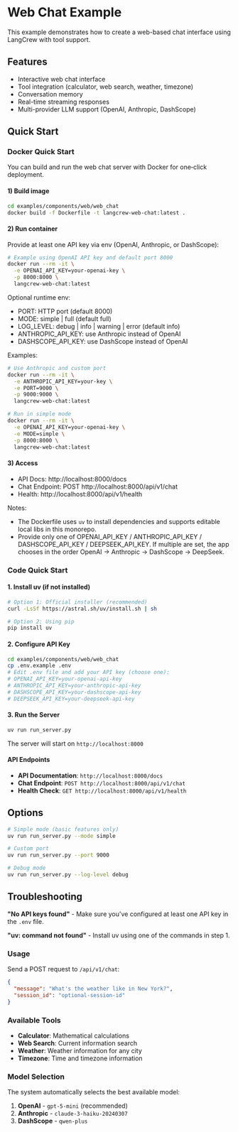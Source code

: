 # Web Chat Example

This example demonstrates how to create a web-based chat interface using LangCrew with tool support.

## Features

- Interactive web chat interface
- Tool integration (calculator, web search, weather, timezone)
- Conversation memory
- Real-time streaming responses
- Multi-provider LLM support (OpenAI, Anthropic, DashScope)

## Quick Start

### Docker Quick Start

You can build and run the web chat server with Docker for one‑click deployment.

#### 1) Build image
```bash
cd examples/components/web/web_chat
docker build -f Dockerfile -t langcrew-web-chat:latest .
```

#### 2) Run container
Provide at least one API key via env (OpenAI, Anthropic, or DashScope):
```bash
# Example using OpenAI API key and default port 8000
docker run --rm -it \
  -e OPENAI_API_KEY=your-openai-key \
  -p 8000:8000 \
  langcrew-web-chat:latest
```

Optional runtime env:
- PORT: HTTP port (default 8000)
- MODE: simple | full (default full)
- LOG_LEVEL: debug | info | warning | error (default info)
- ANTHROPIC_API_KEY: use Anthropic instead of OpenAI
- DASHSCOPE_API_KEY: use DashScope instead of OpenAI

Examples:
```bash
# Use Anthropic and custom port
docker run --rm -it \
  -e ANTHROPIC_API_KEY=your-key \
  -e PORT=9000 \
  -p 9000:9000 \
  langcrew-web-chat:latest

# Run in simple mode
docker run --rm -it \
  -e OPENAI_API_KEY=your-openai-key \
  -e MODE=simple \
  -p 8000:8000 \
  langcrew-web-chat:latest
```

#### 3) Access
- API Docs: http://localhost:8000/docs
- Chat Endpoint: POST http://localhost:8000/api/v1/chat
- Health: http://localhost:8000/api/v1/health

Notes:
- The Dockerfile uses `uv` to install dependencies and supports editable local libs in this monorepo.
- Provide only one of OPENAI_API_KEY / ANTHROPIC_API_KEY / DASHSCOPE_API_KEY / DEEPSEEK_API_KEY. If multiple are set, the app chooses in the order OpenAI → Anthropic → DashScope → DeepSeek. 

### Code Quick Start

#### 1. Install uv (if not installed)
```bash
# Option 1: Official installer (recommended)
curl -LsSf https://astral.sh/uv/install.sh | sh

# Option 2: Using pip
pip install uv
```

#### 2. Configure API Key
```bash
cd examples/components/web/web_chat
cp .env.example .env
# Edit .env file and add your API key (choose one):
# OPENAI_API_KEY=your-openai-api-key
# ANTHROPIC_API_KEY=your-anthropic-api-key  
# DASHSCOPE_API_KEY=your-dashscope-api-key
# DEEPSEEK_API_KEY=your-deepseek-api-key
```

#### 3. Run the Server
```bash
uv run run_server.py
```


The server will start on `http://localhost:8000`

#### API Endpoints

- **API Documentation**: `http://localhost:8000/docs`
- **Chat Endpoint**: `POST http://localhost:8000/api/v1/chat`
- **Health Check**: `GET http://localhost:8000/api/v1/health`

## Options

```bash
# Simple mode (basic features only)
uv run run_server.py --mode simple

# Custom port
uv run run_server.py --port 9000

# Debug mode
uv run run_server.py --log-level debug
```

## Troubleshooting

**"No API keys found"** - Make sure you've configured at least one API key in the `.env` file.

**"uv: command not found"** - Install uv using one of the commands in step 1.

### Usage

Send a POST request to `/api/v1/chat`:

```json
{
  "message": "What's the weather like in New York?",
  "session_id": "optional-session-id"
}
```

### Available Tools

- **Calculator**: Mathematical calculations
- **Web Search**: Current information search
- **Weather**: Weather information for any city
- **Timezone**: Time and timezone information


### Model Selection

The system automatically selects the best available model:
1. **OpenAI** - `gpt-5-mini` (recommended)
2. **Anthropic** - `claude-3-haiku-20240307`
3. **DashScope** - `qwen-plus` 